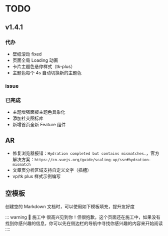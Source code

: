 # TODO

## v1.4.1

### 代办

- 壁纸滚动 fixed
- 页面全局 Loading 动画
- 卡片主题色悬停样式（tk-plus）
- 主题色每个 4s 自动切换新的主题色

### issue

### 已完成

- 主题增强面板主题色具象化
- 添加社交图标库
- 新增首页全新 Feature 组件

## AR

- 修复浏览器报错：`Hydration completed but contains mismatches.`，官方解决方案：`https://cn.vuejs.org/guide/scaling-up/ssr#hydration-mismatch`
- 文章页分析区域支持自定义文字（插槽）
- vp/tk plus 样式示例编写

## 空模板

创建空的 Markdown 文档时，可以使用如下模板填充，提升友好度

::: warning 🚧 施工中
很高兴见到你！但很抱歉，这个页面还在施工中，如果没有找到你感兴趣的信息，你可以先在侧边栏的导航中寻找你感兴趣的内容来开始阅读
::::
